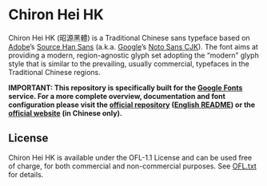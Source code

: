 Chiron Hei HK
=============

Chiron Hei HK (昭源黑體) is a Traditional Chinese sans typeface based on [Adobe](https://adobe.com/)’s [Source Han Sans](https://github.com/adobe-fonts/source-han-sans) (a.k.a. [Google](https://www.google.com)’s [Noto Sans CJK](https://github.com/googlefonts/noto-cjk/)). The font aims at providing a modern, region-agnostic glyph set adopting the “modern” glyph style that is similar to the prevailing, usually commercial, typefaces in the Traditional Chinese regions.

**IMPORTANT: This repository is specifically built for the [Google Fonts](https://fonts.google.com/) service. For a more complete overview, documentation and font configuration please visit the [official repository](https://github.com/chiron-fonts/chiron-hei-hk) ([English README](https://github.com/chiron-fonts/chiron-hei-hk/blob/release/README.en.md)) or the [official website](https://chiron-fonts.github.io/) (in Chinese only).**

## License

Chiron Hei HK is available under the OFL-1.1 License and can be used free of charge, for both commercial and non-commercial purposes. See [OFL.txt](OFL.txt) for details.
